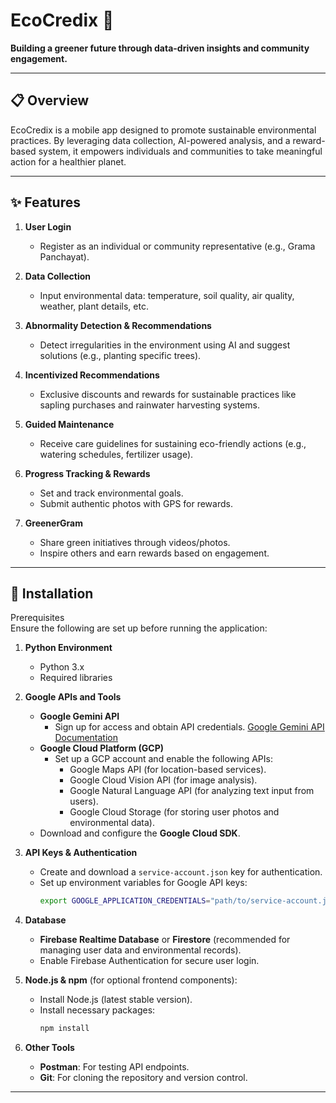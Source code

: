 # EcoCredix 🌱  
**Building a greener future through data-driven insights and community engagement.**  

---

## 📋 Overview  
EcoCredix  is a mobile app designed to promote sustainable environmental practices. By leveraging data collection, AI-powered analysis, and a reward-based system, it empowers individuals and communities to take meaningful action for a healthier planet.

---

## ✨ Features  
1. **User Login**  
   - Register as an individual or community representative (e.g., Grama Panchayat).  

2. **Data Collection**  
   - Input environmental data: temperature, soil quality, air quality, weather, plant details, etc.  

3. **Abnormality Detection & Recommendations**  
   - Detect irregularities in the environment using AI and suggest solutions (e.g., planting specific trees).  

4. **Incentivized Recommendations**  
   - Exclusive discounts and rewards for sustainable practices like sapling purchases and rainwater harvesting systems.  

5. **Guided Maintenance**  
   - Receive care guidelines for sustaining eco-friendly actions (e.g., watering schedules, fertilizer usage).  

6. **Progress Tracking & Rewards**  
   - Set and track environmental goals.  
   - Submit authentic photos with GPS for rewards.  

7. **GreenerGram**  
   - Share green initiatives through videos/photos.  
   - Inspire others and earn rewards based on engagement.  

---

## 🚀 Installation  

 Prerequisites  
Ensure the following are set up before running the application:  
1. **Python Environment**  
   - Python 3.x  
   - Required libraries
2. **Google APIs and Tools**  
   - **Google Gemini API**  
     - Sign up for access and obtain API credentials. [Google Gemini API Documentation](https://cloud.google.com/gemini)  
   - **Google Cloud Platform (GCP)**  
     - Set up a GCP account and enable the following APIs:  
       - Google Maps API (for location-based services).  
       - Google Cloud Vision API (for image analysis).  
       - Google Natural Language API (for analyzing text input from users).  
       - Google Cloud Storage (for storing user photos and environmental data).  
   - Download and configure the **Google Cloud SDK**.  

3. **API Keys & Authentication**  
   - Create and download a `service-account.json` key for authentication.  
   - Set up environment variables for Google API keys:  
     ```bash  
     export GOOGLE_APPLICATION_CREDENTIALS="path/to/service-account.json"  
     ```  

4. **Database**  
   - **Firebase Realtime Database** or **Firestore** (recommended for managing user data and environmental records).  
   - Enable Firebase Authentication for secure user login.  

5. **Node.js & npm** (for optional frontend components):  
   - Install Node.js (latest stable version).  
   - Install necessary packages:  
     ```bash  
     npm install  
     ```  

6. **Other Tools**  
   - **Postman**: For testing API endpoints.  
   - **Git**: For cloning the repository and version control.  

---
